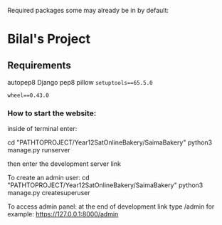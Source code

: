 Required packages some may already be in by default:
# Bilal's Project

## Requirements 

autopep8
Django
pep8
pillow
```setuptools==65.5.0```

```wheel==0.43.0```

### How to start the website:

inside of terminal enter:

cd "PATHTOPROJECT/Year12SatOnlineBakery/SaimaBakery"
python3 manage.py runserver

then enter the development server link

To create an admin user:
cd "PATHTOPROJECT/Year12SatOnlineBakery/SaimaBakery"
python3 manage.py createsuperuser

To access admin panel:
at the end of development link type /admin
for example:
https://127.0.0.1:8000/admin